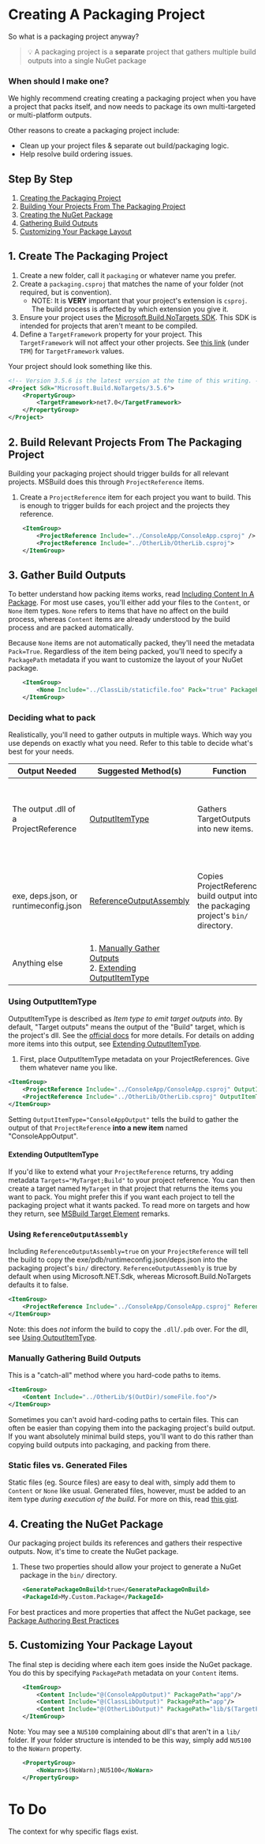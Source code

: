 # Creating A Packaging Project
So what is a packaging project anyway?

> 💡 A packaging project is a **separate** project that gathers multiple build outputs into a single NuGet package

### When should I make one?
We highly recommend creating creating a packaging project when you have a project that packs itself, and now needs to package its own multi-targeted or multi-platform outputs.

Other reasons to create a packaging project include:
- Clean up your project files & separate out build/packaging logic.
- Help resolve build ordering issues.

## Step By Step
1. [Creating the Packaging Project](#1-creating-the-packaging-project)
1. [Building Your Projects From The Packaging Project](#2-building-your-projects-from-the-packaging-project)
1. [Creating the NuGet Package](#3-creating-the-nuget-package)
1. [Gathering Build Outputs](#4-gathering-build-outputs)
1. [Customizing Your Package Layout](#5-customizing-your-package-layout)



## 1. Create The Packaging Project
1. Create a new folder, call it `packaging` or whatever name you prefer.
1. Create a `packaging.csproj` that matches the name of your folder (not required, but is convention).
    - NOTE: It is **VERY** important that your project's extension is `csproj`. The build process is affected by which extension you give it.
1. Ensure your project uses the [Microsoft.Build.NoTargets SDK](https://github.com/microsoft/MSBuildSdks/blob/main/src/NoTargets/README.md). This SDK is intended for projects that aren't meant to be compiled. 
1. Define a `TargetFramework` property for your project. This `TargetFramework` will not affect your other projects. See [this link](https://learn.microsoft.com/dotnet/standard/frameworks#supported-target-frameworks) (under `TFM`) for `TargetFramework` values.

Your project should look something like this.
```xml
<!-- Version 3.5.6 is the latest version at the time of this writing. -->
<Project Sdk="Microsoft.Build.NoTargets/3.5.6">
    <PropertyGroup>
        <TargetFramework>net7.0</TargetFramework>
    </PropertyGroup>
</Project>
```

## 2. Build Relevant Projects From The Packaging Project
Building your packaging project should trigger builds for all relevant projects. MSBuild does this through `ProjectReference` items.

1. Create a `ProjectReference` item for each project you want to build. This is enough to trigger builds for each project and the projects they reference.
```xml
    <ItemGroup>
        <ProjectReference Include="../ConsoleApp/ConsoleApp.csproj" />
        <ProjectReference Include="../OtherLib/OtherLib.csproj">
    </ItemGroup>
```

## 3. Gather Build Outputs
To better understand how packing items works, read [Including Content In A Package](https://learn.microsoft.com/nuget/reference/msbuild-targets#including-content-in-a-package). For most use cases, you'll either add your files to the `Content`, or `None` item types. `None` refers to items that have no affect on the build process, whereas `Content` items are already understood by the build process and are packed automatically.

Because `None` items are not automatically packed, they'll need the metadata `Pack=True`. Regardless of the item being packed, you'll need to specify a `PackagePath` metadata if you want to customize the layout of your NuGet package.

```xml
    <ItemGroup>
        <None Include="../ClassLib/staticfile.foo" Pack="true" PackagePath="extras" />
    </ItemGroup>
```

### Deciding what to pack
Realistically, you'll need to gather outputs in multiple ways. Which way you use depends on exactly what you need. Refer to this table to decide what's best for your needs.

Output Needed | Suggested Method(s) | Function | Notes
------        | --------- | --------- | ------
The output .dll of a ProjectReference | [OutputItemType](#using-outputitemtype) | Gathers TargetOutputs into new items. | This normally affects the build process because it passes the outputs to the compiler & friends. Thanks to `Microsoft.Build.NoTargets`, there's no need to worry about that here. |
exe, deps.json, or runtimeconfig.json | [ReferenceOutputAssembly](#using-referenceoutputassembly) | Copies ProjectReference build output into the packaging project's `bin/` directory. | If you care about _absolute minimal_ build steps/copies, you may want to [Manually Gather Outputs](#manually-gathering-other-build-outputs) instead. Sometimes a direct reference to an item is better than copying it over entirely.
Anything else | 1. [Manually Gather Outputs](#manually-gathering-other-build-outputs) <br/> 2. [Extending OutputItemType](#extending-outputitemtype) |  | There are MANY ways to gather the different types of outputs of a build.

### Using OutputItemType
OutputItemType is described as _Item type to emit target outputs into._ By default, "Target outputs" means the output of the "Build" target, which is the project's dll. See the [official docs](https://learn.microsoft.com/visualstudio/msbuild/common-msbuild-project-items#projectreference) for more details. For details on adding more items into this output, see [Extending OutputItemType](#extending-outputitemtype).

1. First, place OutputItemType metadata on your ProjectReferences. Give them whatever name you like.

```xml
<ItemGroup>
    <ProjectReference Include="../ConsoleApp/ConsoleApp.csproj" OutputItemType="ConsoleAppOutput" />
    <ProjectReference Include="../OtherLib/OtherLib.csproj" OutputItemType="OtherLibOutput" />
</ItemGroup>
```

Setting `OutputItemType="ConsoleAppOutput"` tells the build to gather the output of that `ProjectReference` **into a new item** named "ConsoleAppOutput".

#### Extending OutputItemType
If you'd like to extend what your `ProjectReference` returns, try adding metadata `Targets="MyTarget;Build"` to your project reference. You can then create a target named `MyTarget` in that project that returns the items you want to pack. You might prefer this if you want each project to tell the packaging project what it wants packed. To read more on targets and how they return, see [MSBuild Target Element](https://learn.microsoft.com/visualstudio/msbuild/target-element-msbuild#remarks) remarks.

### Using `ReferenceOutputAssembly`
Including `ReferenceOutputAssembly=true` on your `ProjectReference` will tell the build to copy the exe/pdb/runtimeconfig.json/deps.json into the packaging project's `bin/` directory. `ReferenceOutputAssembly` is true by default when using Microsoft.NET.Sdk, whereas Microsoft.Build.NoTargets defaults it to false.

```xml
<ItemGroup>
    <ProjectReference Include="../ConsoleApp/ConsoleApp.csproj" ReferenceOutputAssembly="true" />
</ItemGroup>
```

Note: this does _not_ inform the build to copy the `.dll`/`.pdb` over. For the dll, see [Using OutputItemType](#using-outputitemtype).

### Manually Gathering Build Outputs
This is a "catch-all" method where you hard-code paths to items.

```xml
<ItemGroup>
    <Content Include="../OtherLib/$(OutDir)/someFile.foo"/>
</ItemGroup>
```

Sometimes you can't avoid hard-coding paths to certain files. This can often be easier than copying them into the packaging project's build output. If you want absolutely minimal build steps, you'll want to do this rather than copying build outputs into packaging, and packing from there.

### Static files vs. Generated Files
Static files (eg. Source files) are easy to deal with, simply add them to `Content` or `None` like usual. Generated files, however, must be added to an item type _during execution of the build_. For more on this, read [this gist](https://gist.github.com/BenVillalobos/c671baa1e32127f4ab582a5abd66b005).

## 4. Creating the NuGet Package
Our packaging project builds its references and gathers their respective outputs. Now, it's time to create the NuGet package.

1. These two properties should allow your project to generate a NuGet package in the `bin/` directory.
```xml
    <GeneratePackageOnBuild>true</GeneratePackageOnBuild>
    <PackageId>My.Custom.Package</PackageId>
```

For best practices and more properties that affect the NuGet package, see [Package Authoring Best Practices](https://learn.microsoft.com/nuget/create-packages/package-authoring-best-practices)

## 5. Customizing Your Package Layout
The final step is deciding where each item goes inside the NuGet package. You do this by specifying `PackagePath` metadata on your `Content` items.

```xml
    <ItemGroup>
        <Content Include="@(ConsoleAppOutput)" PackagePath="app"/>
        <Content Include="@(ClassLibOutput)" PackagePath="app"/>
        <Content Include="@(OtherLibOutput)" PackagePath="lib/$(TargetFramework)" />
    </ItemGroup>
```

Note: You may see a `NU5100` complaining about dll's that aren't in a `lib/` folder. If your folder structure is intended to be this way, simply add `NU5100` to the `NoWarn` property.
```xml
    <PropertyGroup>
        <NoWarn>$(NoWarn);NU5100</NoWarn>
    </PropertyGroup>
``` 

# To Do
The context for why specific flags exist.